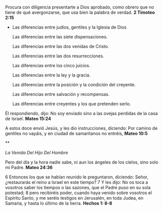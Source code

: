 Procura con diligencia presentarte a Dios aprobado, como obrero que no tiene de qué avergonzarse, que usa bien la palabra de verdad.  **2 Timoteo 2:15**

- Las diferencias entre judíos, gentiles y la Iglesia de Dios
  
  Las diferencias entre las siete dispensaciones.
  
  Las diferencias entre las dos venidas de Cristo.
  
  Las diferencias entre las dos resurrecciones.
  
  Las diferencias entre los cinco juicios.
  
  Las diferencias entre la ley y la gracia.
  
  Las diferencias entre la posición y la condición del creyente.
  
  Las diferencias entre salvación y recompensas.
  
  Las diferencias entre creyentes y los que pretenden serlo.

Él respondiendo, dijo: No soy enviado sino a las ovejas perdidas de la casa de Israel. **Mateo 15:24**



A estos doce envió Jesús, y les dio instrucciones, diciendo: Por camino de gentiles no vayáis, y en ciudad de samaritanos no entréis, **Mateo 10:5**

**

*La Venida Del Hijo Del Hombre*

Pero del día y la hora nadie sabe, ni aun los ángeles de los cielos, sino solo mi Padre. **Mateo 24:36**



6 Entonces los que se habían reunido le preguntaron, diciendo: Señor, ¿restaurarás el reino a Israel en este tiempo? 7 Y les dijo: No os toca a vosotros saber los tiempos o las sazones, que el Padre puso en su sola potestad; 8 pero recibiréis poder, cuando haya venido sobre vosotros el Espíritu Santo, y me seréis testigos en Jerusalén, en toda Judea, en Samaria, y hasta lo último de la tierra. **Hechos 1: 6-8**
